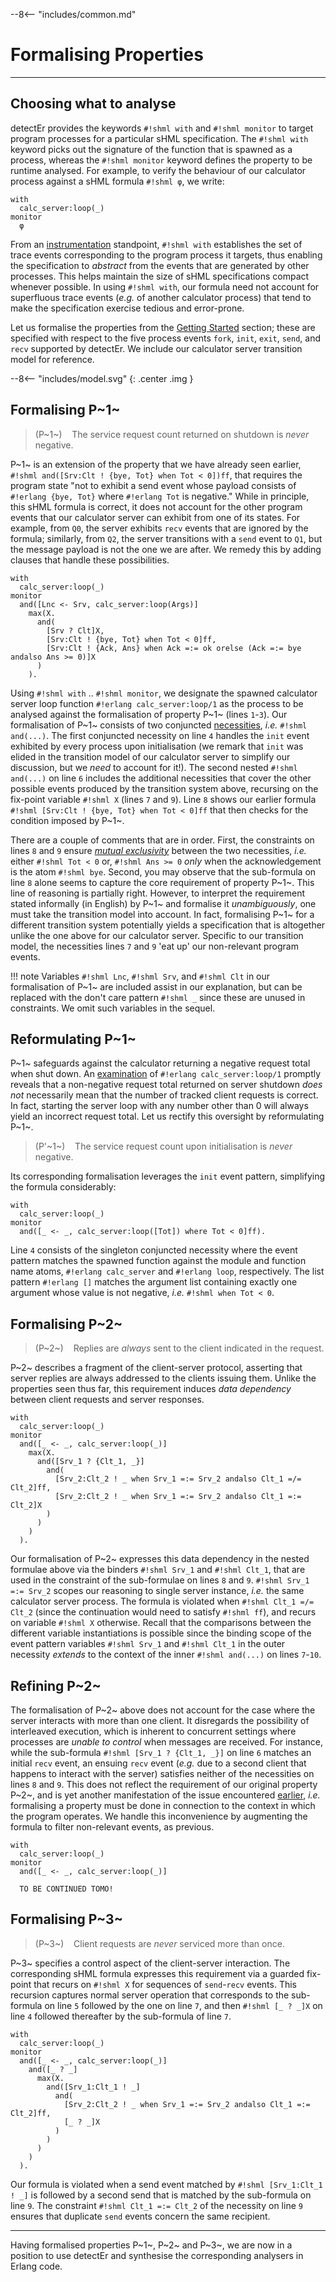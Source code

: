 --8<-- "includes/common.md"
# Formalising Properties
---

## Choosing what to analyse

detectEr provides the keywords `#!shml with` and `#!shml monitor` to target program processes for a particular sHML specification.
The `#!shml with` keyword picks out the signature of the function that is spawned as a process, whereas the `#!shml monitor` keyword defines the property to be runtime analysed.
For example, to verify the behaviour of our calculator process against a sHML formula `#!shml φ`, we write:

```shml
with
  calc_server:loop(_)
monitor
  φ
```

From an [instrumentation](instrumentation.md) standpoint, `#!shml with` establishes the set of trace events corresponding to the program process it targets, thus enabling the specification to *abstract* from the events that are generated by other processes.
This helps maintain the size of sHML specifications compact whenever possible.
In using `#!shml with`, our formula need not account for superfluous trace events (*e.g.* of another calculator process) that tend to make the specification exercise tedious and error-prone.


Let us formalise the properties from the [Getting Started]() section; these are specified with respect to the five process events `fork`, `init`, `exit`, `send`, and `recv` supported by detectEr.
We include our calculator server transition model for reference.

--8<-- "includes/model.svg"
{: .center .img }

## Formalising P~1~

> (P~1~)&nbsp;&nbsp;&nbsp;&nbsp;The service request count returned on shutdown is *never* negative.

P~1~ is an extension of the property that we have already seen earlier, `#!shml and([Srv:Clt ! {bye, Tot} when Tot < 0])ff`, that requires the program state "not to exhibit a send event whose payload consists of `#!erlang {bye, Tot}` where `#!erlang Tot` is negative."
While in principle, this sHML formula is correct, it does not account for the other program events that our calculator server can exhibit from one of its states.
For example, from `Q0`, the server exhibits `recv` events that are ignored by the formula; similarly, from `Q2`, the server transitions with a `send` event to `Q1`, but the message payload is not the one we are after.
We remedy this by adding clauses that handle these possibilities.

```shml linenums="1" hl_lines="8"
with
  calc_server:loop(_)
monitor
  and([Lnc <- Srv, calc_server:loop(Args)]
    max(X.
      and(
        [Srv ? Clt]X,
        [Srv:Clt ! {bye, Tot} when Tot < 0]ff,
        [Srv:Clt ! {Ack, Ans} when Ack =:= ok orelse (Ack =:= bye andalso Ans >= 0)]X
      )
    ).
```

Using `#!shml with` .. `#!shml monitor`, we designate the spawned calculator server loop function `#!erlang calc_server:loop/1` as the process to be analysed against the formalisation of property P~1~ (lines `1`-`3`).
Our formalisation of P~1~ consists of two conjuncted [necessities](the-specification-logic.md#overview), *i.e.* `#!shml and(...)`.
The first conjuncted necessity on line `4` handles the `init` event exhibited by every process upon initialisation (we remark that `init` was elided in the transition model of our calculator server to simplify our discussion, but we *need* to account for it!).
The second nested `#!shml and(...)` on line `6` includes the additional necessities that cover the other possible events produced by the transition system above, recursing on the fix-point variable `#!shml X` (lines `7` and `9`).
Line `8` shows our earlier formula `#!shml [Srv:Clt ! {bye, Tot} when Tot < 0]ff` that then checks for the condition imposed by P~1~.

There are a couple of comments that are in order.
First, the constraints on lines `8` and `9` ensure *[mutual exclusivity](the-specification-logic.md#overview)* between the two necessities, *i.e.* either `#!shml Tot < 0` or, `#!shml Ans >= 0`  *only* when the acknowledgement is the atom `#!shml bye`.
Second, you may observe that the sub-formula on line `8` alone seems to capture the core requirement of property P~1~.
This line of reasoning is partially right.
However, to interpret the requirement stated informally (in English) by P~1~ and formalise it *unambiguously*, one must take the transition model into account.
In fact, formalising P~1~ for a different transition system potentially yields a specification that is altogether unlike the one above for our calculator server.
Specific to our transition model, the necessities lines `7` and `9` 'eat up' our non-relevant program events.

!!! note
    Variables `#!shml Lnc`, `#!shml Srv`, and `#!shml Clt` in our formalisation of P~1~ are included assist in our explanation, but can be replaced with the don't care pattern `#!shml _` since these are unused in constraints.
    We omit such variables in the sequel.
    <!-- The atoms X, Y and Y indicating the module, function and arguments can likewise be omitted with _. -->
    <!-- Crucially, the pattern `#!shml calc_server:loop(_)` is required on line xx is needed to identify the spawned calculator server loop. -->

## Reformulating P~1~

P~1~ safeguards against the calculator returning a negative request total when shut down.
An [examination](getting-started.md#a-calculator-program-in-erlang) of `#!erlang calc_server:loop/1` promptly reveals that a non-negative request total returned on server shutdown *does not* necessarily mean that the number of tracked client requests is correct.
In fact, starting the server loop with any number other than 0 will always yield an incorrect request total.
Let us rectify this oversight by reformulating P~1~.

> (P'~1~)&nbsp;&nbsp;&nbsp;&nbsp;The service request count upon initialisation is *never* negative.

Its corresponding formalisation leverages the `init` event pattern, simplifying the formula considerably:

```shml linenums="1"
with
  calc_server:loop(_)
monitor
  and([_ <- _, calc_server:loop([Tot]) where Tot < 0]ff).
```

Line `4` consists of the singleton conjuncted necessity where the event pattern matches the spawned function against the module and function name atoms, `#!erlang calc_server` and `#!erlang loop`, respectively.
The list pattern `#!erlang []` matches the argument list containing exactly one argument whose value is not negative, *i.e.* `#!shml when Tot < 0`.

## Formalising P~2~

> (P~2~)&nbsp;&nbsp;&nbsp;&nbsp;Replies are *always* sent to the client indicated in the request.

P~2~ describes a fragment of the client-server protocol, asserting that server replies are always addressed to the clients issuing them.
Unlike the properties seen thus far, this requirement induces *data dependency* between client requests and server responses.
<!-- This dependency is reflected in the nested formulae below. -->

```shml linenums="1"
with
  calc_server:loop(_)
monitor
  and([_ <- _, calc_server:loop(_)]
    max(X. 
      and([Srv_1 ? {Clt_1, _}]
        and(
          [Srv_2:Clt_2 ! _ when Srv_1 =:= Srv_2 andalso Clt_1 =/= Clt_2]ff,
          [Srv_2:Clt_2 ! _ when Srv_1 =:= Srv_2 andalso Clt_1 =:= Clt_2]X
        )
      )
    )
  ).  
```

Our formalisation of P~2~ expresses this data dependency in the nested formulae above via the binders `#!shml Srv_1` and `#!shml Clt_1`, that are used in the constraint of the sub-formulae on lines `8` and `9`.
`#!shml Srv_1 =:= Srv_2` scopes our reasoning to single server instance, *i.e.* the same calculator server process.
The formula is violated when `#!shml Clt_1 =/= Clt_2` (since the continuation would need to satisfy `#!shml ff`), and recurs on variable `#!shml X` otherwise.
Recall that the comparisons between the different variable instantiations is possible since the binding scope of the event pattern variables `#!shml Srv_1` and `#!shml Clt_1` in the outer necessity *extends* to the context of the inner `#!shml and(...)` on lines `7`-`10`.

## Refining P~2~

The formalisation of P~2~ above does not account for the case where the server interacts with more than one client.
It disregards the possibility of interleaved execution, which is inherent to concurrent settings where processes are *unable to control* when messages are received.
For instance, while the sub-formula `#!shml [Srv_1 ? {Clt_1, _}]` on line `6` matches an initial `recv` event, an ensuing `recv` event (*e.g.* due to a second client that happens to interact with the server) satisfies neither of the necessities on lines `8` and `9`.
This does not reflect the requirement of our original property P~2~, and is yet another manifestation of the issue encountered [earlier](#formalising-p1), *i.e.* formalising a property must be done in connection to the context in which the program operates.
We handle this inconvenience by augmenting the formula to filter non-relevant events, as previous.

```shml linenums="1"
with
  calc_server:loop(_)
monitor
  and([_ <- _, calc_server:loop(_)]

  TO BE CONTINUED TOMO!
```




## Formalising P~3~

> (P~3~)&nbsp;&nbsp;&nbsp;&nbsp;Client requests are *never* serviced more than once.

P~3~ specifies a control aspect of the client-server interaction.
The corresponding sHML formula expresses this requirement via a guarded fix-point that recurs on `#!shml X` for sequences of `send`-`recv` events. 
This recursion captures normal server operation that corresponds to the sub-formula on line `5` followed by the one on line `7`, and then `#!shml [_ ? _]X` on line `4` followed thereafter by the sub-formula of line `7`.

```shml linenums="1"
with
  calc_server:loop(_)
monitor
  and([_ <- _, calc_server:loop(_)]
    and([_ ? _]
      max(X.
        and([Srv_1:Clt_1 ! _]
          and(
            [Srv_2:Clt_2 ! _ when Srv_1 =:= Srv_2 andalso Clt_1 =:= Clt_2]ff,
            [_ ? _]X
          )
        )
      )
    )
  ).
```

Our formula is violated when a send event matched by `#!shml [Srv_1:Clt_1 ! _]` is followed by a second send that is matched by the sub-formula on line `9`.
The constraint `#!shml Clt_1 =:= Clt_2` of the necessity on line `9` ensures that duplicate `send` events concern the same recipient.

---
Having formalised properties P~1~, P~2~ and P~3~, we are now in a position to use detectEr and synthesise the corresponding analysers in Erlang code.
